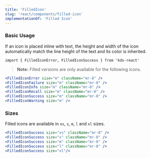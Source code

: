 ```yaml
---
title: 'FilledIcon'
slug: 'react/components/filled-icon'
implementationOf: 'Filled Icon'
---
```


### Basic Usage

If an icon is placed inline with text, the height and width of the icon automatically match the line height of the text and its color is inherited.

`import { FilledIconError, FilledIconSuccess } from 'kds-react'`

> **Note:** Filled versions are only available for the following icons.

```jsx
<FilledIconError size="m" className="mr-8" />
<FilledIconFailure size="m" className="mr-8" />
<FilledIconInfo size="m" className="mr-8" />
<FilledIconRecall size="m" className="mr-8" />
<FilledIconSuccess size="m" className="mr-8" />
<FilledIconWarning size="m" />
```

### Sizes

Filled icons are available in `xs`, `s`, `m`, `l` and `xl` sizes.

```jsx
<FilledIconSuccess size="xs" className="mr-8" />
<FilledIconSuccess size="s" className="mr-8" />
<FilledIconSuccess size="m" className="mr-8" />
<FilledIconSuccess size="l" className="mr-8" />
<FilledIconSuccess size="xl"/>
```